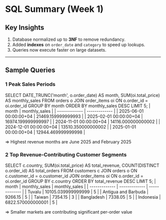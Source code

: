 # SQL Summary (Week 1)

## Key Insights
1. Database normalized up to **3NF** to remove redundancy.  
2. Added **indexes** on `order_date` and `category` to speed up lookups.  
3. Queries now execute faster on large datasets.

---

## Sample Queries

### 1 Peak Sales Periods

SELECT
    DATE_TRUNC('month', o.order_date) AS month,
    SUM(oi.total_price) AS monthly_sales
FROM orders o
JOIN order_items oi ON o.order_id = oi.order_id
GROUP BY month
ORDER BY monthly_sales DESC
LIMIT 5;
| month  | monthly_sales |
| ------------- | ------------- |
| 2025-06-01 00:00:00+04  | 21469.159999999993  |
| 2025-02-01 00:00:00+04  | 16974.199999999997  |
| 2024-11-01 00:00:00+04  | 14116.000000000002  |
| 2024-12-01 00:00:00+04  | 13510.350000000002  |
| 2025-01-01 00:00:00+04  | 12944.469999999998  |

=> Highest revenue months are June 2025 and February 2025

### 2 Top Revenue-Contributing Customer Segments

SELECT
    c.country,
    SUM(oi.total_price) AS total_revenue,
    COUNT(DISTINCT o.order_id) AS total_orders
FROM customers c
JOIN orders o ON c.customer_id = o.customer_id
JOIN order_items oi ON o.order_id = oi.order_id
GROUP BY c.country
ORDER BY total_revenue DESC
LIMIT 5;
| month  | monthly_sales | monthly_sales |
| ------------- | ------------- | ------------- |
| Tuvalu              | 10105.039999999999 |            5  |
| Antigua and Barbuda |            9266.15 |            5  |
| Taiwan              |            7354.15 |            3  |
| Bangladesh          |            7338.05 |            5  |
| Indonesia           |  6822.570000000001 |            5  |


 => Smaller markets are contributing significant per-order value
